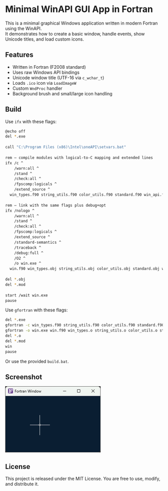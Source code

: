 # Minimal WinAPI GUI App in Fortran

This is a minimal graphical Windows application written in modern Fortran using the WinAPI.  
It demonstrates how to create a basic window, handle events, show Unicode titles, and load custom icons.

## Features

- Written in Fortran (F2008 standard)
- Uses raw Windows API bindings
- Unicode window title (UTF-16 via `c_wchar_t`)
- Loads `.ico` icon via `LoadImageW`
- Custom `WndProc` handler
- Background brush and small/large icon handling

## Build

Use `ifx` with these flags:

```bash
@echo off
del *.exe

call "C:\Program Files (x86)\Intel\oneAPI\setvars.bat"

rem — compile modules with logical‐to‐C mapping and extended lines
ifx /c ^
    /warn:all ^
    /stand ^
    /check:all ^
    /fpscomp:logicals ^
    /extend_source ^
  win_types.f90 string_utils.f90 color_utils.f90 standard.f90 win_api.f90 gui_helpers.f90

rem — link with the same flags plus debug+opt
ifx /nologo ^
    /warn:all ^
    /stand ^
    /check:all ^
    /fpscomp:logicals ^
    /extend_source ^
    /standard-semantics ^
    /traceback ^
    /debug:full ^
    /O2 ^
    /o win.exe ^
  win.f90 win_types.obj string_utils.obj color_utils.obj standard.obj win_api.obj gui_helpers.obj user32.lib gdi32.lib

del *.obj
del *.mod

start /wait win.exe
pause

```

Use `gfortran` with these flags:

```bash
del *.exe
gfortran -c win_types.f90 string_utils.f90 color_utils.f90 standard.f90 win_api.f90 gui_helpers.f90
gfortran -o win.exe win.f90 win_types.o string_utils.o color_utils.o standard.o win_api.o gui_helpers.o -luser32 -lgdi32
del *.o
del *.mod
win
pause
```

Or use the provided `build.bat`.

## Screenshot

![App Screenshot](screenshot.png)

## License

This project is released under the MIT License. You are free to use, modify, and distribute it.
